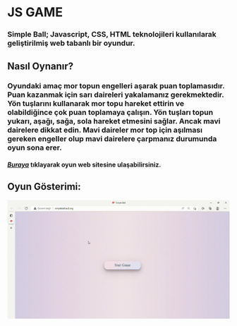# JS GAME
### Simple Ball; Javascript, CSS, HTML teknolojileri kullanılarak geliştirilmiş web tabanlı bir oyundur.

## Nasıl Oynanır?
### Oyundaki amaç mor topun engelleri aşarak puan toplamasıdır. Puan kazanmak için sarı daireleri yakalamanız gerekmektedir. Yön tuşlarını kullanarak mor topu hareket ettirin ve olabildiğince çok puan toplamaya çalışın. Yön tuşları topun yukarı, aşağı, sağa, sola hareket etmesini sağlar. Ancak mavi dairelere dikkat edin. Mavi daireler mor top için aşılması gereken engeller olup mavi dairelere çarpmanız durumunda oyun sona erer.

#### *[Buraya](http://simpleball.eu5.org/)* tıklayarak oyun web sitesine ulaşabilirsiniz.

## Oyun Gösterimi:
![alt-text](https://github.com/rumeysaemine/JS-Game/blob/main/gameGif/simpleBallGame.gif)
